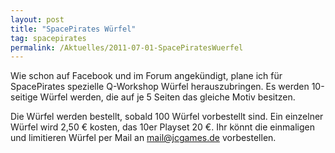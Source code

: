```yaml
---
layout: post
title: "SpacePirates Würfel"
tag: spacepirates
permalink: /Aktuelles/2011-07-01-SpacePiratesWuerfel
---
```


Wie schon auf Facebook und im Forum angekündigt, plane ich für SpacePirates spezielle Q-Workshop Würfel herauszubringen. Es werden 10-seitige Würfel werden, die auf je 5 Seiten das gleiche Motiv besitzen.

Die Würfel werden bestellt, sobald 100 Würfel vorbestellt sind. Ein einzelner Würfel wird 2,50 &euro; kosten, das 10er Playset 20 &euro;. Ihr könnt die einmaligen und limitieren Würfel per Mail an mail@jcgames.de vorbestellen.
